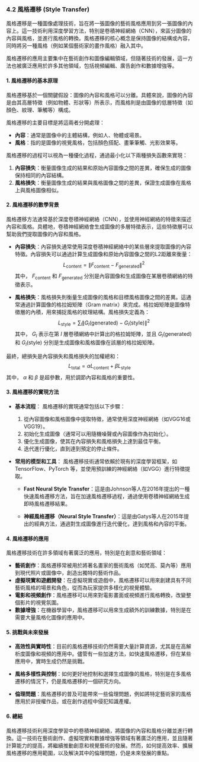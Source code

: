 ### 4.2 **風格遷移 (Style Transfer)**

風格遷移是一種圖像處理技術，旨在將一張圖像的藝術風格應用到另一張圖像的內容上。這一技術利用深度學習方法，特別是卷積神經網絡（CNN），來區分圖像的內容與風格，並進行風格的轉換。風格遷移的核心概念是保持圖像的結構或內容，同時將另一種風格（例如某個藝術家的畫作風格）融入其中。

風格遷移的應用主要集中在藝術創作和圖像編輯領域，但隨著技術的發展，這一方法也被廣泛應用於許多其他領域，包括視頻編輯、廣告創作和數據增強等。

#### 1. **風格遷移的基本原理**

風格遷移基於一個關鍵假設：圖像的內容和風格可以分離。具體來說，圖像的內容是由其高層特徵（例如物體、形狀等）所表示，而風格則是由圖像的低層特徵（如顏色、紋理、筆觸等）構成。

風格遷移的主要目標是將這兩者分開處理：

- **內容**：通常是圖像中的主體結構，例如人、物體或場景。
- **風格**：指的是圖像的視覺風格，包括顏色搭配、畫筆筆觸、光影效果等。

風格遷移的過程可以視為一種優化過程，通過最小化以下兩種損失函數來實現：

1. **內容損失**：衡量圖像生成的結果和原始內容圖像之間的差異，確保生成的圖像保持相同的內容結構。
2. **風格損失**：衡量圖像生成的結果與風格圖像之間的差異，保證生成圖像在風格上與風格圖像相似。

#### 2. **風格遷移的數學背景**

風格遷移方法通常基於深度卷積神經網絡（CNN），並使用神經網絡的特徵來描述內容和風格。具體地，卷積神經網絡會生成圖像的多層特徵表示，這些特徵層可以幫助我們提取圖像的內容和風格。

- **內容損失**：內容損失通常使用深度卷積神經網絡中的某些層來提取圖像的內容特徵。內容損失可以通過計算生成圖像和原始內容圖像之間的L2距離來衡量：
  $$L_{\text{content}} = \| F_{\text{content}} - F_{\text{generated}} \|^2$$
  其中， $`F_{\text{content}}`$  和  $`F_{\text{generated}}`$  分別是內容圖像和生成圖像在某層卷積網絡的特徵表示。

- **風格損失**：風格損失則衡量生成圖像的風格和目標風格圖像之間的差異。這通常通過計算圖像的格拉姆矩陣（Gram matrix）來完成。格拉姆矩陣是圖像特徵層的內積，用來捕捉風格的紋理結構。風格損失定義為：
  $$L_{\text{style}} = \sum_l \| G_l(\text{generated}) - G_l(\text{style}) \|^2$$
  其中， $`G_l`$  表示在第  $`l`$  層卷積網絡中計算出的格拉姆矩陣，並且  $`G_l(\text{generated})`$  和  $`G_l(\text{style})`$  分別是生成圖像和風格圖像在該層的格拉姆矩陣。

最終，總損失是內容損失和風格損失的加權總和：
$$L_{\text{total}} = \alpha L_{\text{content}} + \beta L_{\text{style}}$$
其中， $`\alpha`$  和  $`\beta`$  是超參數，用於調節內容和風格的重要性。

#### 3. **風格遷移的實現方法**

- **基本流程**：
  風格遷移的實現通常包括以下步驟：
  1. 從內容圖像和風格圖像中提取特徵，通常使用深度神經網絡（如VGG16或VGG19）。
  2. 初始化生成圖像（通常可以用隨機噪聲或內容圖像作為初始化）。
  3. 優化生成圖像，使其在內容損失和風格損失上達到最佳平衡。
  4. 迭代進行優化，直到達到預定的停止條件。

- **常用的模型和工具**：
  風格遷移技術通常依賴於現有的深度學習框架，如 TensorFlow、PyTorch 等，並使用預訓練的神經網絡（如VGG）進行特徵提取。

  - **Fast Neural Style Transfer**：這是由Johnson等人在2016年提出的一種快速風格遷移方法，旨在加速風格遷移過程，通過使用卷積神經網絡生成即時風格遷移結果。

  - **神經風格遷移（Neural Style Transfer）**：這是由Gatys等人在2015年提出的經典方法，通過對生成圖像進行迭代優化，達到風格和內容的平衡。

#### 4. **風格遷移的應用**

風格遷移技術在許多領域有著廣泛的應用，特別是在創意和藝術領域：

- **藝術創作**：風格遷移常被用於將著名畫家的藝術風格（如梵高、莫內等）應用到現代照片或圖像中，創造出獨特的藝術作品。
- **虛擬現實和遊戲開發**：在虛擬現實或遊戲中，風格遷移可以用來創建具有不同藝術風格的場景和角色，從而為玩家提供多樣化的視覺體驗。
- **電影和視頻創作**：風格遷移可以用來對電影畫面或視頻進行風格轉換，改變整個影片的視覺氛圍。
- **數據增強**：在機器學習中，風格遷移可以用來生成額外的訓練數據，特別是在需要大量風格化圖像的應用中。

#### 5. **挑戰與未來發展**

- **高效性與實時性**：目前的風格遷移技術仍然需要大量計算資源，尤其是在高解析度圖像和視頻的應用中。儘管有一些加速方法，如快速風格遷移，但在某些應用中，實時生成仍然是挑戰。

- **風格多樣性與控制**：如何更好地控制和選擇生成圖像的風格，特別是在多風格遷移的情況下，仍是風格遷移的一個研究方向。

- **倫理問題**：風格遷移的普及可能帶來一些倫理問題，例如將特定藝術家的風格應用於非授權作品，或在創作過程中侵犯知識產權。

#### 6. **總結**

風格遷移技術利用深度學習中的卷積神經網絡，將圖像的內容和風格分離並進行轉換。這一技術在藝術創作、虛擬現實和數據增強等領域有著廣泛的應用，並且隨著計算能力的提高，將繼續推動創意和視覺藝術的發展。然而，如何提高效率、擴展風格遷移的應用範圍，以及解決其中的倫理問題，仍是未來發展的重點。